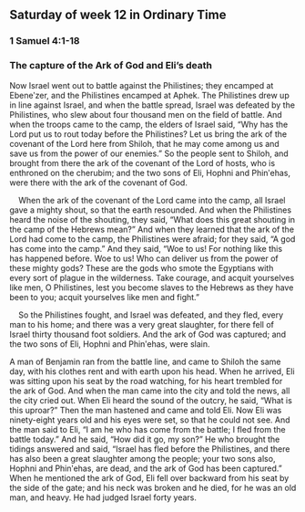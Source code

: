 ## Saturday of week 12 in Ordinary Time

### 1 Samuel 4:1-18

### The capture of the Ark of God and Eli’s death

Now Israel went out to battle against the Philistines; they encamped at Ebeneʹzer, and the Philistines encamped at Aphek. The Philistines drew up in line against Israel, and when the battle spread, Israel was defeated by the Philistines, who slew about four thousand men on the field of battle. And when the troops came to the camp, the elders of Israel said, “Why has the Lord put us to rout today before the Philistines? Let us bring the ark of the covenant of the Lord here from Shiloh, that he may come among us and save us from the power of our enemies.” So the people sent to Shiloh, and brought from there the ark of the covenant of the Lord of hosts, who is enthroned on the cherubim; and the two sons of Eli, Hophni and Phinʹehas, were there with the ark of the covenant of God.

    When the ark of the covenant of the Lord came into the camp, all Israel gave a mighty shout, so that the earth resounded. And when the Philistines heard the noise of the shouting, they said, “What does this great shouting in the camp of the Hebrews mean?” And when they learned that the ark of the Lord had come to the camp, the Philistines were afraid; for they said, “A god has come into the camp.” And they said, “Woe to us! For nothing like this has happened before. Woe to us! Who can deliver us from the power of these mighty gods? These are the gods who smote the Egyptians with every sort of plague in the wilderness. Take courage, and acquit yourselves like men, O Philistines, lest you become slaves to the Hebrews as they have been to you; acquit yourselves like men and fight.”

    So the Philistines fought, and Israel was defeated, and they fled, every man to his home; and there was a very great slaughter, for there fell of Israel thirty thousand foot soldiers. And the ark of God was captured; and the two sons of Eli, Hophni and Phinʹehas, were slain.

A man of Benjamin ran from the battle line, and came to Shiloh the same day, with his clothes rent and with earth upon his head. When he arrived, Eli was sitting upon his seat by the road watching, for his heart trembled for the ark of God. And when the man came into the city and told the news, all the city cried out. When Eli heard the sound of the outcry, he said, “What is this uproar?” Then the man hastened and came and told Eli. Now Eli was ninety-eight years old and his eyes were set, so that he could not see. And the man said to Eli, “I am he who has come from the battle; I fled from the battle today.” And he said, “How did it go, my son?” He who brought the tidings answered and said, “Israel has fled before the Philistines, and there has also been a great slaughter among the people; your two sons also, Hophni and Phinʹehas, are dead, and the ark of God has been captured.” When he mentioned the ark of God, Eli fell over backward from his seat by the side of the gate; and his neck was broken and he died, for he was an old man, and heavy. He had judged Israel forty years.